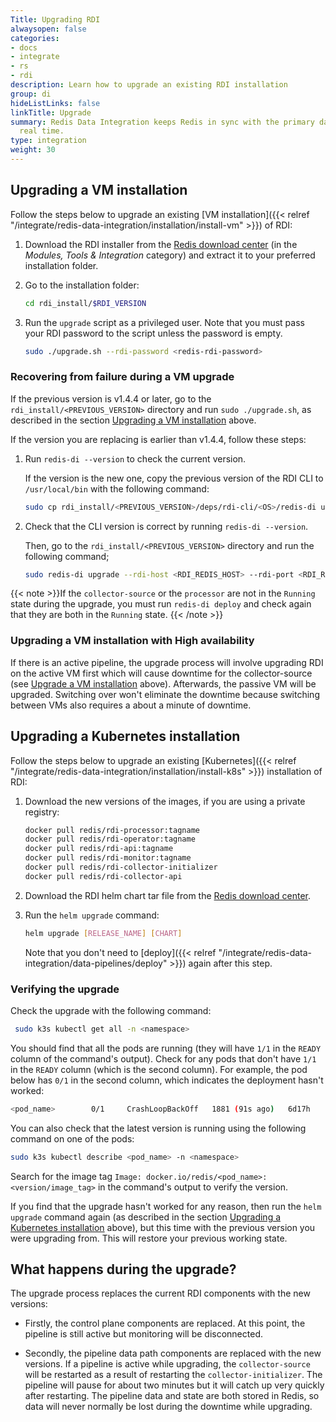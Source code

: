 ```yaml
---
Title: Upgrading RDI
alwaysopen: false
categories:
- docs
- integrate
- rs
- rdi
description: Learn how to upgrade an existing RDI installation
group: di
hideListLinks: false
linkTitle: Upgrade
summary: Redis Data Integration keeps Redis in sync with the primary database in near
  real time.
type: integration
weight: 30
---
```


## Upgrading a VM installation

Follow the steps below to upgrade an existing
[VM installation]({{< relref "/integrate/redis-data-integration/installation/install-vm" >}})
of RDI:

1.  Download the RDI installer from the
    [Redis download center](https://redis-enterprise-software-downloads.s3.amazonaws.com/redis-di/rdi-installation-1.6.6.tar.gz)
    (in the *Modules, Tools & Integration* category) and extract it to your
    preferred installation folder.

1.  Go to the installation folder:

    ```bash
    cd rdi_install/$RDI_VERSION
    ```

1.  Run the `upgrade` script as a privileged user. Note that you must pass
    your RDI password to the script unless the password is empty.

    ```bash
    sudo ./upgrade.sh --rdi-password <redis-rdi-password>
    ```

### Recovering from failure during a VM upgrade

If the previous version is v1.4.4 or later, go to the `rdi_install/<PREVIOUS_VERSION>`
directory and run `sudo ./upgrade.sh`, as described in the section
[Upgrading a VM installation](#upgrading-a-vm-installation) above.

If the version you are replacing is earlier than v1.4.4, follow these steps:

1.  Run `redis-di --version` to check the current version.

    If the version is the new one, copy the previous version
    of the RDI CLI to `/usr/local/bin` with the following command:
    
    ```bash
    sudo cp rdi_install/<PREVIOUS_VERSION>/deps/rdi-cli/<OS>/redis-di usr/local/bin
    ```

1.  Check that the CLI version is correct by running `redis-di --version`.

    Then, go to the `rdi_install/<PREVIOUS_VERSION>` directory and run the
    following command;

    ```bash
    sudo redis-di upgrade --rdi-host <RDI_REDIS_HOST> --rdi-port <RDI_REDIS_PORT>
    ```

{{< note >}}If the `collector-source` or the `processor` are not in the `Running` state during
the upgrade, you must run `redis-di deploy` and check again that they are both in the
`Running` state.
{{< /note >}}

### Upgrading a VM installation with High availability

If there is an active pipeline, the upgrade process will involve upgrading RDI on the active
VM first which will cause downtime for the collector-source (see
[Upgrade a VM installation](#upgrade-a-vm-installation) above). Afterwards, the passive
VM will be upgraded. Switching over won't eliminate the downtime because switching between
VMs also requires a about a minute of downtime.

## Upgrading a Kubernetes installation

Follow the steps below to upgrade an existing
[Kubernetes]({{< relref "/integrate/redis-data-integration/installation/install-k8s" >}})
installation of RDI:

1. Download the new versions of the images, if you are using a private registry:

    ```bash
    docker pull redis/rdi-processor:tagname
    docker pull redis/rdi-operator:tagname
    docker pull redis/rdi-api:tagname
    docker pull redis/rdi-monitor:tagname
    docker pull redis/rdi-collector-initializer
    docker pull redis/rdi-collector-api
    ```

1.  Download the RDI helm chart tar file from the 
    [Redis download center](https://redis-enterprise-software-downloads.s3.amazonaws.com/redis-di/rdi-1.6.6.tgz).

1.  Run the `helm upgrade` command:
    
    ```bash
    helm upgrade [RELEASE_NAME] [CHART]
    ```

    Note that you don't need to
    [deploy]({{< relref "/integrate/redis-data-integration/data-pipelines/deploy" >}})
    again after this step.

### Verifying the upgrade

Check the upgrade with the following command:

```bash
 sudo k3s kubectl get all -n <namespace>
```

You should find that all the pods are running (they will have `1/1` in the `READY` column of the
command's output).
Check for any pods that don't have `1/1` in the `READY` column (which is the second
column). For example, the pod below has `0/1` in the second column, which indicates the
deployment hasn't worked:

```bash
<pod_name>        0/1     CrashLoopBackOff   1881 (91s ago)   6d17h
```

You can also check that the latest version is running using the following command on one of
the pods:

```bash
sudo k3s kubectl describe <pod_name> -n <namespace>
```

Search for the image tag `Image: docker.io/redis/<pod_name>:<version/image_tag>`
in the command's output to verify the version.

If you find that the upgrade hasn't worked for any reason, then run the `helm upgrade`
command again (as described in the section
[Upgrading a Kubernetes installation](#upgrading-a-kubernetes-installation) above),
but this time with the previous version you were upgrading from. This will restore your
previous working state.

## What happens during the upgrade?

The upgrade process replaces the current RDI components with the new versions:

-   Firstly, the control plane components are replaced. At this point, the pipeline
    is still active but monitoring will be disconnected.

-   Secondly, the pipeline data path components are replaced with the new versions.
    If a pipeline is active while upgrading, the `collector-source` will be restarted
    as a result of restarting the `collector-initializer`. The pipeline will pause for
    about two minutes but it will catch up very quickly after restarting. 
    The pipeline data and state are both stored in Redis, so data will never normally
    be lost during the downtime while upgrading.
